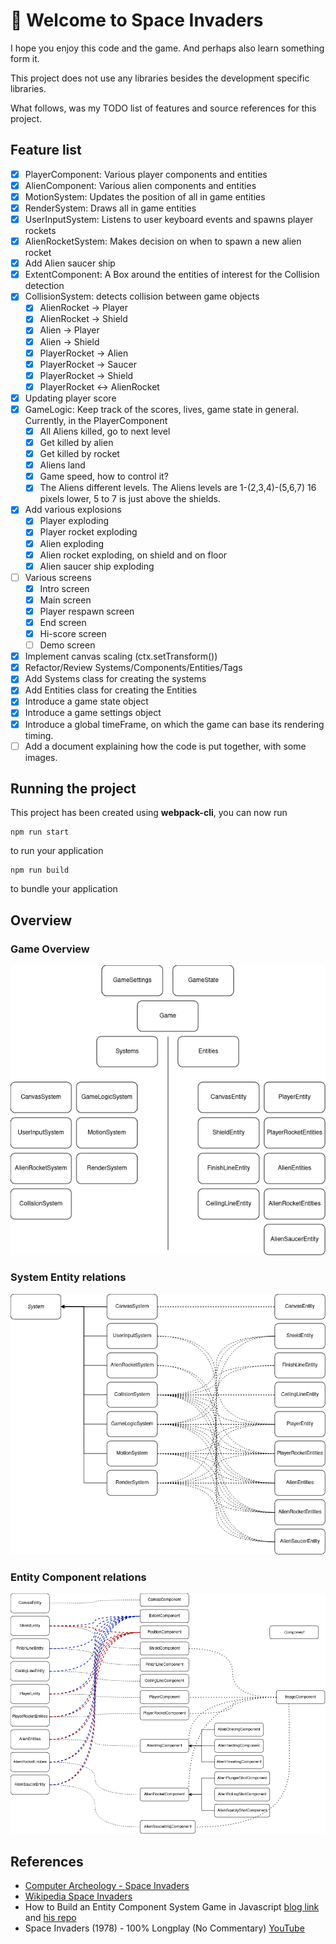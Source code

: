 # 🚀 Welcome to Space Invaders
I hope you enjoy this code and the game. And perhaps also learn something form it.

This project does not use any libraries besides the development specific libraries.

What follows, was my TODO list of features and source references for this project.

## Feature list
- [x] PlayerComponent: Various player components and entities
- [x] AlienComponent: Various alien components and entities
- [x] MotionSystem: Updates the position of all in game entities
- [x] RenderSystem: Draws all in game entities
- [x] UserInputSystem: Listens to user keyboard events and spawns player rockets
- [x] AlienRocketSystem: Makes decision on when to spawn a new alien rocket
- [x] Add Alien saucer ship
- [x] ExtentComponent: A Box around the entities of interest for the Collision detection
- [x] CollisionSystem: detects collision between game objects
    - [x] AlienRocket -> Player
    - [x] AlienRocket -> Shield
    - [x] Alien -> Player
    - [x] Alien -> Shield
    - [x] PlayerRocket -> Alien
    - [x] PlayerRocket -> Saucer
    - [x] PlayerRocket -> Shield
    - [x] PlayerRocket <-> AlienRocket
- [x] Updating player score
- [x] GameLogic: Keep track of the scores, lives, game state in general. Currently, in the PlayerComponent
  - [x] All Aliens killed, go to next level
  - [x] Get killed by alien
  - [x] Get killed by rocket
  - [x] Aliens land
  - [x] Game speed, how to control it?
  - [x] The Aliens different levels. The Aliens levels are 1-(2,3,4)-(5,6,7) 16 pixels lower, 5 to 7 is just above the shields. 
- [x] Add various explosions
  - [x] Player exploding
  - [x] Player rocket exploding
  - [x] Alien exploding
  - [x] Alien rocket exploding, on shield and on floor
  - [x] Alien saucer ship exploding
- [ ] Various screens
  - [x] Intro screen
  - [x] Main screen
  - [x] Player respawn screen
  - [x] End screen
  - [x] Hi-score screen
  - [ ] Demo screen
- [x] Implement canvas scaling (ctx.setTransform())
- [x] Refactor/Review Systems/Components/Entities/Tags
- [x] Add Systems class for creating the systems
- [x] Add Entities class for creating the Entities
- [x] Introduce a game state object 
- [x] Introduce a game settings object
- [x] Introduce a global timeFrame, on which the game can base its rendering timing.
- [ ] Add a document explaining how the code is put together, with some images.

## Running the project
This project has been created using **webpack-cli**, you can now run
```
npm run start
```
to run your application
```
npm run build
```
to bundle your application

## Overview
### Game Overview
![game-overview](./src/docs/game-overview.png)
### System Entity relations
![system-entity](./src/docs/system-entity.png)
### Entity Component relations
![entity-component](./src/docs/entity-component.png)

## References
- [Computer Archeology - Space Invaders](https://computerarcheology.com/Arcade/SpaceInvaders/)
- [Wikipedia Space Invaders](https://en.wikipedia.org/wiki/Space_Invaders)
- How to Build an Entity Component System Game in Javascript [blog link] and [his repo]
- Space Invaders (1978) - 100% Longplay (No Commentary) [YouTube]

[blog link]: http://vasir.net/blog/game-development/how-to-build-entity-component-system-in-javascript
[his repo]: https://github.com/erikhazzard/RectangleEater
[YouTube]: https://youtu.be/uGjgxwiemms
